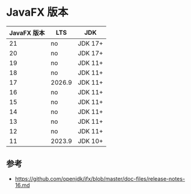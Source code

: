 # JavaFX 版本

| JavaFX 版本 | LTS    | JDK     |
| ----------- | ------ | ------- |
| 21          | no     | JDK 17+ |
| 20          | no     | JDK 17+ |
| 19          | no     | JDK 11+ |
| 18          | no     | JDK 11+ |
| 17          | 2026.9 | JDK 11+ |
| 16          | no     | JDK 11+ |
| 15          | no     | JDK 11+ |
| 14          | no     | JDK 11+ |
| 13          | no     | JDK 11+ |
| 12          | no     | JDK 11+ |
| 11          | 2023.9 | JDK 10+ |


## 参考

- https://github.com/openjdk/jfx/blob/master/doc-files/release-notes-16.md